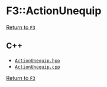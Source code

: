 # F3::ActionUnequip

[Return to `F3`](/docs/F3.md)

## C++

- [`ActionUnequip.hpp`](/c++/include/ActionUnequip.hpp)
- [`ActionUnequip.cpp`](/c++/source/ActionUnequip.cpp)

[Return to `F3`](/docs/F3.md)